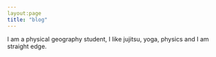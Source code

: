 ```yaml
---
layout:page
title: "blog"
---
```


I am a physical geography student, I like jujitsu, yoga, physics and I am straight edge.



